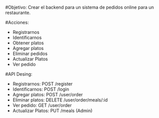 #Objetivo:
Crear el backend para un sistema de pedidos online para un restaurante.

#Acciones:
- Registrarnos
- Identificarnos
- Obtener platos
- Agregar platos
- Eliminar pedidos
- Actualizar Platos
- Ver pedido

#API Desing:
- Registrarnos: POST /register
- Identificarnos: POST /login
- Agregar platos: POST /user/order
- Eliminar platos: DELETE /user/order/meals/:id
- Ver pedido: GET /user/order
- Actualizar Platos: PUT /meals (Admin)

